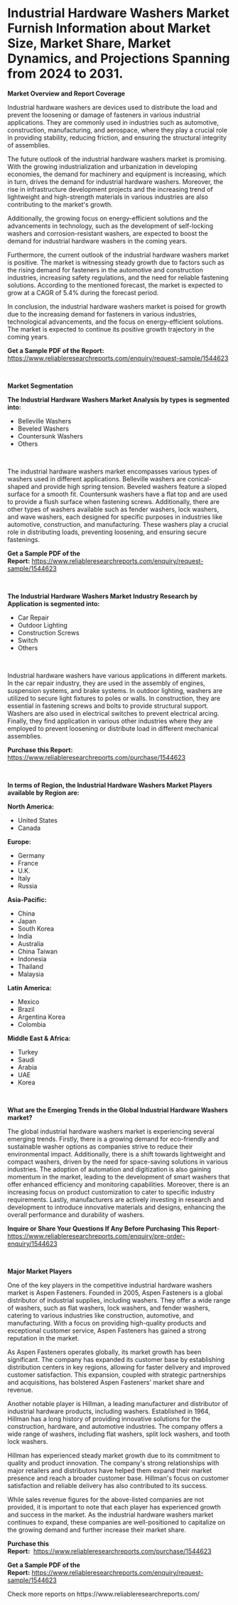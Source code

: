 <p><h1>Industrial Hardware Washers Market Furnish Information about Market Size, Market Share, Market Dynamics, and Projections Spanning from 2024 to 2031.</h1></p><p><strong>Market Overview and Report Coverage</strong></p>
<p><p>Industrial hardware washers are devices used to distribute the load and prevent the loosening or damage of fasteners in various industrial applications. They are commonly used in industries such as automotive, construction, manufacturing, and aerospace, where they play a crucial role in providing stability, reducing friction, and ensuring the structural integrity of assemblies.</p><p>The future outlook of the industrial hardware washers market is promising. With the growing industrialization and urbanization in developing economies, the demand for machinery and equipment is increasing, which in turn, drives the demand for industrial hardware washers. Moreover, the rise in infrastructure development projects and the increasing trend of lightweight and high-strength materials in various industries are also contributing to the market's growth.</p><p>Additionally, the growing focus on energy-efficient solutions and the advancements in technology, such as the development of self-locking washers and corrosion-resistant washers, are expected to boost the demand for industrial hardware washers in the coming years.</p><p>Furthermore, the current outlook of the industrial hardware washers market is positive. The market is witnessing steady growth due to factors such as the rising demand for fasteners in the automotive and construction industries, increasing safety regulations, and the need for reliable fastening solutions. According to the mentioned forecast, the market is expected to grow at a CAGR of 5.4% during the forecast period.</p><p>In conclusion, the industrial hardware washers market is poised for growth due to the increasing demand for fasteners in various industries, technological advancements, and the focus on energy-efficient solutions. The market is expected to continue its positive growth trajectory in the coming years.</p></p>
<p><strong>Get a Sample PDF of the Report:</strong> <a href="https://www.reliableresearchreports.com/enquiry/request-sample/1544623">https://www.reliableresearchreports.com/enquiry/request-sample/1544623</a></p>
<p>&nbsp;</p>
<p><strong>Market Segmentation</strong></p>
<p><strong>The Industrial Hardware Washers Market Analysis by types is segmented into:</strong></p>
<p><ul><li>Belleville Washers</li><li>Beveled Washers</li><li>Countersunk Washers</li><li>Others</li></ul></p>
<p>&nbsp;</p>
<p><p>The industrial hardware washers market encompasses various types of washers used in different applications. Belleville washers are conical-shaped and provide high spring tension. Beveled washers feature a sloped surface for a smooth fit. Countersunk washers have a flat top and are used to provide a flush surface when fastening screws. Additionally, there are other types of washers available such as fender washers, lock washers, and wave washers, each designed for specific purposes in industries like automotive, construction, and manufacturing. These washers play a crucial role in distributing loads, preventing loosening, and ensuring secure fastenings.</p></p>
<p><strong>Get a Sample PDF of the Report:</strong>&nbsp;<a href="https://www.reliableresearchreports.com/enquiry/request-sample/1544623">https://www.reliableresearchreports.com/enquiry/request-sample/1544623</a></p>
<p>&nbsp;</p>
<p><strong>The Industrial Hardware Washers Market Industry Research by Application is segmented into:</strong></p>
<p><ul><li>Car Repair</li><li>Outdoor Lighting</li><li>Construction Screws</li><li>Switch</li><li>Others</li></ul></p>
<p>&nbsp;</p>
<p><p>Industrial hardware washers have various applications in different markets. In the car repair industry, they are used in the assembly of engines, suspension systems, and brake systems. In outdoor lighting, washers are utilized to secure light fixtures to poles or walls. In construction, they are essential in fastening screws and bolts to provide structural support. Washers are also used in electrical switches to prevent electrical arcing. Finally, they find application in various other industries where they are employed to prevent loosening or distribute load in different mechanical assemblies.</p></p>
<p><strong>Purchase this Report:</strong>&nbsp; <a href="https://www.reliableresearchreports.com/purchase/1544623">https://www.reliableresearchreports.com/purchase/1544623</a></p>
<p>&nbsp;</p>
<p><strong>In terms of Region, the Industrial Hardware Washers Market Players available by Region are:</strong></p>
<p>
    <p> <strong> North America: </strong>
        <ul>
            <li>United States</li>
            <li>Canada</li>
        </ul>
        </p> 
    <p> <strong> Europe: </strong>
        <ul>
            <li>Germany</li>
            <li>France</li>
            <li>U.K.</li>
            <li>Italy</li>
            <li>Russia</li>
        </ul>
        </p> 
    <p> <strong> Asia-Pacific: </strong>
        <ul>
            <li>China</li>
            <li>Japan</li>
            <li>South Korea</li>
            <li>India</li>
            <li>Australia</li>
            <li>China Taiwan</li>
            <li>Indonesia</li>
            <li>Thailand</li>
            <li>Malaysia</li>
        </ul>
        </p> 
    <p> <strong> Latin America: </strong>
        <ul>
            <li>Mexico</li>
            <li>Brazil</li>
            <li>Argentina Korea</li>
            <li>Colombia</li>
        </ul>
        </p> 
    <p> <strong> Middle East & Africa: </strong>
        <ul>
            <li>Turkey</li>
            <li>Saudi</li>
            <li>Arabia</li>
            <li>UAE</li>
            <li>Korea</li>
        </ul>
    </p>
    </p>
<p>&nbsp;</p>
<p><strong>What are the Emerging Trends in the Global Industrial Hardware Washers market?</strong></p>
<p><p>The global industrial hardware washers market is experiencing several emerging trends. Firstly, there is a growing demand for eco-friendly and sustainable washer options as companies strive to reduce their environmental impact. Additionally, there is a shift towards lightweight and compact washers, driven by the need for space-saving solutions in various industries. The adoption of automation and digitization is also gaining momentum in the market, leading to the development of smart washers that offer enhanced efficiency and monitoring capabilities. Moreover, there is an increasing focus on product customization to cater to specific industry requirements. Lastly, manufacturers are actively investing in research and development to introduce innovative materials and designs, enhancing the overall performance and durability of washers.</p></p>
<p><strong>Inquire or Share Your Questions If Any Before Purchasing This Report</strong>- <a href="https://www.reliableresearchreports.com/enquiry/pre-order-enquiry/1544623">https://www.reliableresearchreports.com/enquiry/pre-order-enquiry/1544623</a></p>
<p>&nbsp;</p>
<p><strong>Major Market Players</strong></p>
<p><p>One of the key players in the competitive industrial hardware washers market is Aspen Fasteners. Founded in 2005, Aspen Fasteners is a global distributor of industrial supplies, including washers. They offer a wide range of washers, such as flat washers, lock washers, and fender washers, catering to various industries like construction, automotive, and manufacturing. With a focus on providing high-quality products and exceptional customer service, Aspen Fasteners has gained a strong reputation in the market.</p><p>As Aspen Fasteners operates globally, its market growth has been significant. The company has expanded its customer base by establishing distribution centers in key regions, allowing for faster delivery and improved customer satisfaction. This expansion, coupled with strategic partnerships and acquisitions, has bolstered Aspen Fasteners' market share and revenue.</p><p>Another notable player is Hillman, a leading manufacturer and distributor of industrial hardware products, including washers. Established in 1964, Hillman has a long history of providing innovative solutions for the construction, hardware, and automotive industries. The company offers a wide range of washers, including flat washers, split lock washers, and tooth lock washers.</p><p>Hillman has experienced steady market growth due to its commitment to quality and product innovation. The company's strong relationships with major retailers and distributors have helped them expand their market presence and reach a broader customer base. Hillman's focus on customer satisfaction and reliable delivery has also contributed to its success.</p><p>While sales revenue figures for the above-listed companies are not provided, it is important to note that each player has experienced growth and success in the market. As the industrial hardware washers market continues to expand, these companies are well-positioned to capitalize on the growing demand and further increase their market share.</p></p>
<p><strong>Purchase this Report:</strong>&nbsp;&nbsp;<a href="https://www.reliableresearchreports.com/purchase/1544623">https://www.reliableresearchreports.com/purchase/1544623</a></p>
<p></p>
<p><strong>Get a Sample PDF of the Report:</strong>&nbsp;<a href="https://www.reliableresearchreports.com/enquiry/request-sample/1544623">https://www.reliableresearchreports.com/enquiry/request-sample/1544623</a></p>
<p>Check more reports on https://www.reliableresearchreports.com/</p>